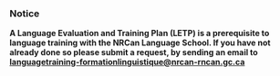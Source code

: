 ﻿### Notice

**A Language Evaluation and Training Plan (LETP) is a prerequisite to language training with the NRCan Language School. If you have not already done so please submit a request, by sending an email to languagetraining-formationlinguistique@nrcan-rncan.gc.ca**